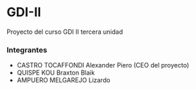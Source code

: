 # GDI-II
Proyecto del curso GDI II tercera unidad

### Integrantes
* CASTRO TOCAFFONDI Alexander Piero (CEO del proyecto)
* QUISPE KOU Braxton Blaik
* AMPUERO MELGAREJO Lizardo
